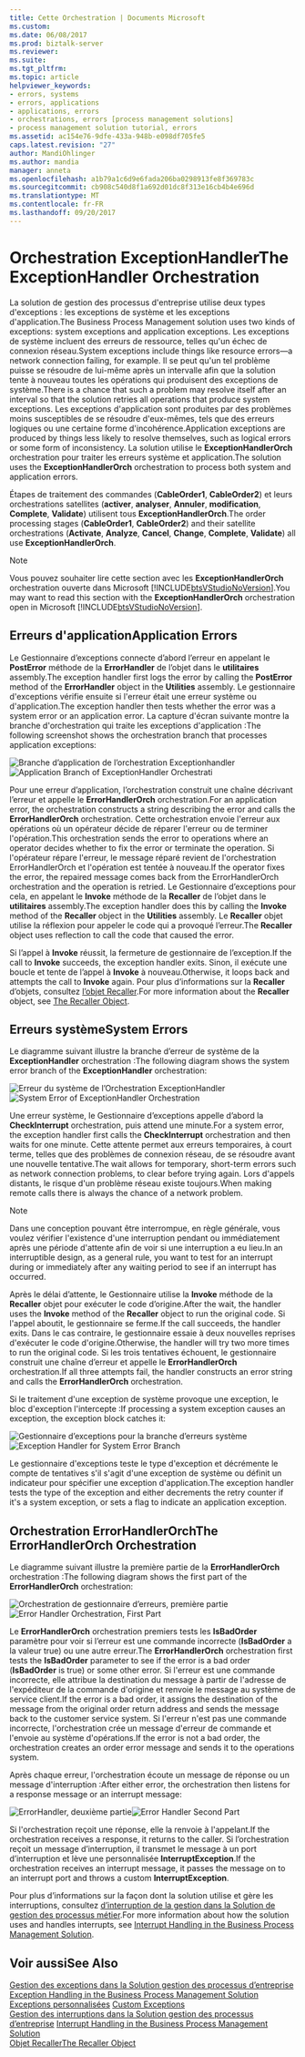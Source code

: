 ```yaml
---
title: Cette Orchestration | Documents Microsoft
ms.custom: 
ms.date: 06/08/2017
ms.prod: biztalk-server
ms.reviewer: 
ms.suite: 
ms.tgt_pltfrm: 
ms.topic: article
helpviewer_keywords:
- errors, systems
- errors, applications
- applications, errors
- orchestrations, errors [process management solutions]
- process management solution tutorial, errors
ms.assetid: ac154e76-9dfe-433a-948b-e098df705fe5
caps.latest.revision: "27"
author: MandiOhlinger
ms.author: mandia
manager: anneta
ms.openlocfilehash: a1b79a1c6d9e6fada206ba0298913fe8f369783c
ms.sourcegitcommit: cb908c540d8f1a692d01dc8f313e16cb4b4e696d
ms.translationtype: MT
ms.contentlocale: fr-FR
ms.lasthandoff: 09/20/2017
---
```

# <a name="the-exceptionhandler-orchestration"></a><span data-ttu-id="6808a-102">Orchestration ExceptionHandler</span><span class="sxs-lookup"><span data-stu-id="6808a-102">The ExceptionHandler Orchestration</span></span>
<span data-ttu-id="6808a-103">La solution de gestion des processus d'entreprise utilise deux types d'exceptions : les exceptions de système et les exceptions d'application.</span><span class="sxs-lookup"><span data-stu-id="6808a-103">The Business Process Management solution uses two kinds of exceptions: system exceptions and application exceptions.</span></span> <span data-ttu-id="6808a-104">Les exceptions de système incluent des erreurs de ressource, telles qu'un échec de connexion réseau.</span><span class="sxs-lookup"><span data-stu-id="6808a-104">System exceptions include things like resource errors—a network connection failing, for example.</span></span> <span data-ttu-id="6808a-105">Il se peut qu'un tel problème puisse se résoudre de lui-même après un intervalle afin que la solution tente à nouveau toutes les opérations qui produisent des exceptions de système.</span><span class="sxs-lookup"><span data-stu-id="6808a-105">There is a chance that such a problem may resolve itself after an interval so that the solution retries all operations that produce system exceptions.</span></span> <span data-ttu-id="6808a-106">Les exceptions d'application sont produites par des problèmes moins susceptibles de se résoudre d'eux-mêmes, tels que des erreurs logiques ou une certaine forme d'incohérence.</span><span class="sxs-lookup"><span data-stu-id="6808a-106">Application exceptions are produced by things less likely to resolve themselves, such as logical errors or some form of inconsistency.</span></span> <span data-ttu-id="6808a-107">La solution utilise le **ExceptionHandlerOrch** orchestration pour traiter les erreurs système et application.</span><span class="sxs-lookup"><span data-stu-id="6808a-107">The solution uses the **ExceptionHandlerOrch** orchestration to process both system and application errors.</span></span>  
  
 <span data-ttu-id="6808a-108">Étapes de traitement des commandes (**CableOrder1**, **CableOrder2**) et leurs orchestrations satellites (**activer**, **analyser**,  **Annuler**, **modification**, **Complete**, **Validate**) utilisent tous **ExceptionHandlerOrch**.</span><span class="sxs-lookup"><span data-stu-id="6808a-108">The order processing stages (**CableOrder1**, **CableOrder2**) and their satellite orchestrations (**Activate**, **Analyze**, **Cancel**, **Change**, **Complete**, **Validate**) all use **ExceptionHandlerOrch**.</span></span>  
  
> [!NOTE]
>  <span data-ttu-id="6808a-109">Vous pouvez souhaiter lire cette section avec les **ExceptionHandlerOrch** orchestration ouverte dans Microsoft [!INCLUDE[btsVStudioNoVersion](../includes/btsvstudionoversion-md.md)].</span><span class="sxs-lookup"><span data-stu-id="6808a-109">You may want to read this section with the **ExceptionHandlerOrch** orchestration open in Microsoft [!INCLUDE[btsVStudioNoVersion](../includes/btsvstudionoversion-md.md)].</span></span>  
  
## <a name="application-errors"></a><span data-ttu-id="6808a-110">Erreurs d'application</span><span class="sxs-lookup"><span data-stu-id="6808a-110">Application Errors</span></span>  
 <span data-ttu-id="6808a-111">Le Gestionnaire d’exceptions connecte d’abord l’erreur en appelant le **PostError** méthode de la **ErrorHandler** de l’objet dans le **utilitaires** assembly.</span><span class="sxs-lookup"><span data-stu-id="6808a-111">The exception handler first logs the error by calling the **PostError** method of the **ErrorHandler** object in the **Utilities** assembly.</span></span> <span data-ttu-id="6808a-112">Le gestionnaire d'exceptions vérifie ensuite si l'erreur était une erreur système ou d'application.</span><span class="sxs-lookup"><span data-stu-id="6808a-112">The exception handler then tests whether the error was a system error or an application error.</span></span> <span data-ttu-id="6808a-113">La capture d'écran suivante montre la branche d'orchestration qui traite les exceptions d'application :</span><span class="sxs-lookup"><span data-stu-id="6808a-113">The following screenshot shows the orchestration branch that processes application exceptions:</span></span>  
  
 <span data-ttu-id="6808a-114">![Branche d’application de l’orchestration Exceptionhandler](../core/media/applicationerrorbranchofexceptionhandler.gif "ApplicationErrorBranchofExceptionHandler")</span><span class="sxs-lookup"><span data-stu-id="6808a-114">![Application Branch of ExceptionHandler Orchestrati](../core/media/applicationerrorbranchofexceptionhandler.gif "ApplicationErrorBranchofExceptionHandler")</span></span>  
  
 <span data-ttu-id="6808a-115">Pour une erreur d’application, l’orchestration construit une chaîne décrivant l’erreur et appelle le **ErrorHandlerOrch** orchestration.</span><span class="sxs-lookup"><span data-stu-id="6808a-115">For an application error, the orchestration constructs a string describing the error and calls the **ErrorHandlerOrch** orchestration.</span></span> <span data-ttu-id="6808a-116">Cette orchestration envoie l'erreur aux opérations où un opérateur décide de réparer l'erreur ou de terminer l'opération.</span><span class="sxs-lookup"><span data-stu-id="6808a-116">This orchestration sends the error to operations where an operator decides whether to fix the error or terminate the operation.</span></span> <span data-ttu-id="6808a-117">Si l'opérateur répare l'erreur, le message réparé revient de l'orchestration ErrorHandlerOrch et l'opération est tentée à nouveau.</span><span class="sxs-lookup"><span data-stu-id="6808a-117">If the operator fixes the error, the repaired message comes back from the ErrorHandlerOrch orchestration and the operation is retried.</span></span> <span data-ttu-id="6808a-118">Le Gestionnaire d’exceptions pour cela, en appelant le **Invoke** méthode de la **Recaller** de l’objet dans le **utilitaires** assembly.</span><span class="sxs-lookup"><span data-stu-id="6808a-118">The exception handler does this by calling the **Invoke** method of the **Recaller** object in the **Utilities** assembly.</span></span> <span data-ttu-id="6808a-119">Le **Recaller** objet utilise la réflexion pour appeler le code qui a provoqué l’erreur.</span><span class="sxs-lookup"><span data-stu-id="6808a-119">The **Recaller** object uses reflection to call the code that caused the error.</span></span>  
  
 <span data-ttu-id="6808a-120">Si l’appel à **Invoke** réussit, la fermeture de gestionnaire de l’exception.</span><span class="sxs-lookup"><span data-stu-id="6808a-120">If the call to **Invoke** succeeds, the exception handler exits.</span></span> <span data-ttu-id="6808a-121">Sinon, il exécute une boucle et tente de l’appel à **Invoke** à nouveau.</span><span class="sxs-lookup"><span data-stu-id="6808a-121">Otherwise, it loops back and attempts the call to **Invoke** again.</span></span> <span data-ttu-id="6808a-122">Pour plus d’informations sur la **Recaller** d’objets, consultez [l’objet Recaller](../core/the-recaller-object.md).</span><span class="sxs-lookup"><span data-stu-id="6808a-122">For more information about the **Recaller** object, see [The Recaller Object](../core/the-recaller-object.md).</span></span>  
  
## <a name="system-errors"></a><span data-ttu-id="6808a-123">Erreurs système</span><span class="sxs-lookup"><span data-stu-id="6808a-123">System Errors</span></span>  
 <span data-ttu-id="6808a-124">Le diagramme suivant illustre la branche d’erreur de système de la **ExceptionHandler** orchestration :</span><span class="sxs-lookup"><span data-stu-id="6808a-124">The following diagram shows the system error branch of the **ExceptionHandler** orchestration:</span></span>  
  
 <span data-ttu-id="6808a-125">![Erreur du système de l’Orchestration ExceptionHandler](../core/media/systemerrorbranchofexceptionhandler.gif "SystemErrorBranchofExceptionHandler")</span><span class="sxs-lookup"><span data-stu-id="6808a-125">![System Error of ExceptionHandler Orchestration](../core/media/systemerrorbranchofexceptionhandler.gif "SystemErrorBranchofExceptionHandler")</span></span>  
  
 <span data-ttu-id="6808a-126">Une erreur système, le Gestionnaire d’exceptions appelle d’abord la **CheckInterrupt** orchestration, puis attend une minute.</span><span class="sxs-lookup"><span data-stu-id="6808a-126">For a system error, the exception handler first calls the **CheckInterrupt** orchestration and then waits for one minute.</span></span> <span data-ttu-id="6808a-127">Cette attente permet aux erreurs temporaires, à court terme, telles que des problèmes de connexion réseau, de se résoudre avant une nouvelle tentative.</span><span class="sxs-lookup"><span data-stu-id="6808a-127">The wait allows for temporary, short-term errors such as network connection problems, to clear before trying again.</span></span> <span data-ttu-id="6808a-128">Lors d'appels distants, le risque d'un problème réseau existe toujours.</span><span class="sxs-lookup"><span data-stu-id="6808a-128">When making remote calls there is always the chance of a network problem.</span></span>  
  
> [!NOTE]
>  <span data-ttu-id="6808a-129">Dans une conception pouvant être interrompue, en règle générale, vous voulez vérifier l'existence d'une interruption pendant ou immédiatement après une période d'attente afin de voir si une interruption a eu lieu.</span><span class="sxs-lookup"><span data-stu-id="6808a-129">In an interruptible design, as a general rule, you want to test for an interrupt during or immediately after any waiting period to see if an interrupt has occurred.</span></span>  
  
 <span data-ttu-id="6808a-130">Après le délai d’attente, le Gestionnaire utilise la **Invoke** méthode de la **Recaller** objet pour exécuter le code d’origine.</span><span class="sxs-lookup"><span data-stu-id="6808a-130">After the wait, the handler uses the **Invoke** method of the **Recaller** object to run the original code.</span></span> <span data-ttu-id="6808a-131">Si l'appel aboutit, le gestionnaire se ferme.</span><span class="sxs-lookup"><span data-stu-id="6808a-131">If the call succeeds, the handler exits.</span></span> <span data-ttu-id="6808a-132">Dans le cas contraire, le gestionnaire essaie à deux nouvelles reprises d'exécuter le code d'origine.</span><span class="sxs-lookup"><span data-stu-id="6808a-132">Otherwise, the handler will try two more times to run the original code.</span></span> <span data-ttu-id="6808a-133">Si les trois tentatives échouent, le gestionnaire construit une chaîne d’erreur et appelle le **ErrorHandlerOrch** orchestration.</span><span class="sxs-lookup"><span data-stu-id="6808a-133">If all three attempts fail, the handler constructs an error string and calls the **ErrorHandlerOrch** orchestration.</span></span>  
  
 <span data-ttu-id="6808a-134">Si le traitement d'une exception de système provoque une exception, le bloc d'exception l'intercepte :</span><span class="sxs-lookup"><span data-stu-id="6808a-134">If processing a system exception causes an exception, the exception block catches it:</span></span>  
  
 <span data-ttu-id="6808a-135">![Gestionnaire d’exceptions pour la branche d’erreurs système](../core/media/exceptionhandlerofsystemerrorbranch.gif "ExceptionHandlerofSystemErrorBranch")</span><span class="sxs-lookup"><span data-stu-id="6808a-135">![Exception Handler for System Error Branch](../core/media/exceptionhandlerofsystemerrorbranch.gif "ExceptionHandlerofSystemErrorBranch")</span></span>  
  
 <span data-ttu-id="6808a-136">Le gestionnaire d'exceptions teste le type d'exception et décrémente le compte de tentatives s'il s'agit d'une exception de système ou définit un indicateur pour spécifier une exception d'application.</span><span class="sxs-lookup"><span data-stu-id="6808a-136">The exception handler tests the type of the exception and either decrements the retry counter if it's a system exception, or sets a flag to indicate an application exception.</span></span>  
  
## <a name="the-errorhandlerorch-orchestration"></a><span data-ttu-id="6808a-137">Orchestration ErrorHandlerOrch</span><span class="sxs-lookup"><span data-stu-id="6808a-137">The ErrorHandlerOrch Orchestration</span></span>  
 <span data-ttu-id="6808a-138">Le diagramme suivant illustre la première partie de la **ErrorHandlerOrch** orchestration :</span><span class="sxs-lookup"><span data-stu-id="6808a-138">The following diagram shows the first part of the **ErrorHandlerOrch** orchestration:</span></span>  
  
 <span data-ttu-id="6808a-139">![Orchestration de gestionnaire d’erreurs, première partie](../core/media/errorhandlerfirstpart.gif "ErrorHandlerFirstPart")</span><span class="sxs-lookup"><span data-stu-id="6808a-139">![Error Handler Orchestration, First Part](../core/media/errorhandlerfirstpart.gif "ErrorHandlerFirstPart")</span></span>  
  
 <span data-ttu-id="6808a-140">Le **ErrorHandlerOrch** orchestration premiers tests les **IsBadOrder** paramètre pour voir si l’erreur est une commande incorrecte (**IsBadOrder** a la valeur true) ou une autre erreur.</span><span class="sxs-lookup"><span data-stu-id="6808a-140">The **ErrorHandlerOrch** orchestration first tests the **IsBadOrder** parameter to see if the error is a bad order (**IsBadOrder** is true) or some other error.</span></span> <span data-ttu-id="6808a-141">Si l'erreur est une commande incorrecte, elle attribue la destination du message à partir de l'adresse de l'expéditeur de la commande d'origine et renvoie le message au système de service client.</span><span class="sxs-lookup"><span data-stu-id="6808a-141">If the error is a bad order, it assigns the destination of the message from the original order return address and sends the message back to the customer service system.</span></span> <span data-ttu-id="6808a-142">Si l'erreur n'est pas une commande incorrecte, l'orchestration crée un message d'erreur de commande et l'envoie au système d'opérations.</span><span class="sxs-lookup"><span data-stu-id="6808a-142">If the error is not a bad order, the orchestration creates an order error message and sends it to the operations system.</span></span>  
  
 <span data-ttu-id="6808a-143">Après chaque erreur, l'orchestration écoute un message de réponse ou un message d'interruption :</span><span class="sxs-lookup"><span data-stu-id="6808a-143">After either error, the orchestration then listens for a response message or an interrupt message:</span></span>  
  
 <span data-ttu-id="6808a-144">![ErrorHandler, deuxième partie](../core/media/errorhandlersecondpart.gif "ErrorHandlerSecondPart")</span><span class="sxs-lookup"><span data-stu-id="6808a-144">![Error Handler Second Part](../core/media/errorhandlersecondpart.gif "ErrorHandlerSecondPart")</span></span>  
  
 <span data-ttu-id="6808a-145">Si l'orchestration reçoit une réponse, elle la renvoie à l'appelant.</span><span class="sxs-lookup"><span data-stu-id="6808a-145">If the orchestration receives a response, it returns to the caller.</span></span> <span data-ttu-id="6808a-146">Si l’orchestration reçoit un message d’interruption, il transmet le message à un port d’interruption et lève une personnalisée **InterruptException**.</span><span class="sxs-lookup"><span data-stu-id="6808a-146">If the orchestration receives an interrupt message, it passes the message on to an interrupt port and throws a custom **InterruptException**.</span></span>  
  
 <span data-ttu-id="6808a-147">Pour plus d’informations sur la façon dont la solution utilise et gère les interruptions, consultez [d’interruption de la gestion dans la Solution de gestion des processus métier](../core/interrupt-handling-in-the-business-process-management-solution.md).</span><span class="sxs-lookup"><span data-stu-id="6808a-147">For more information about how the solution uses and handles interrupts, see [Interrupt Handling in the Business Process Management Solution](../core/interrupt-handling-in-the-business-process-management-solution.md).</span></span>  
  
## <a name="see-also"></a><span data-ttu-id="6808a-148">Voir aussi</span><span class="sxs-lookup"><span data-stu-id="6808a-148">See Also</span></span>  
 <span data-ttu-id="6808a-149">[Gestion des exceptions dans la Solution gestion des processus d’entreprise](../core/exception-handling-in-the-business-process-management-solution.md) </span><span class="sxs-lookup"><span data-stu-id="6808a-149">[Exception Handling in the Business Process Management Solution](../core/exception-handling-in-the-business-process-management-solution.md) </span></span>  
 <span data-ttu-id="6808a-150">[Exceptions personnalisées](../core/custom-exceptions.md) </span><span class="sxs-lookup"><span data-stu-id="6808a-150">[Custom Exceptions](../core/custom-exceptions.md) </span></span>  
 <span data-ttu-id="6808a-151">[Gestion des interruptions dans la Solution gestion des processus d’entreprise](../core/interrupt-handling-in-the-business-process-management-solution.md) </span><span class="sxs-lookup"><span data-stu-id="6808a-151">[Interrupt Handling in the Business Process Management Solution](../core/interrupt-handling-in-the-business-process-management-solution.md) </span></span>  
 [<span data-ttu-id="6808a-152">Objet Recaller</span><span class="sxs-lookup"><span data-stu-id="6808a-152">The Recaller Object</span></span>](../core/the-recaller-object.md)